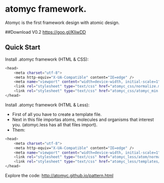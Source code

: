 # atomyc framework.
Atomyc is the first framework design with atomic design.

##Download V0.2
https://goo.gl/KIiwDD

## Quick Start
Install .atomyc framework (HTML & CSS):

```bash
<head>
	<meta charset="utf-8">
	<meta http-equiv="X-UA-Compatible" content="IE=edge" />
	<meta name="viewport" content="width=device-width, initial-scale=1" />
	<link rel="stylesheet" type="text/css" href="atomyc_css/normalize.min.css" media="screen" />
	<link rel="stylesheet" type="text/css" href="atomyc_css/atomyc_min.css" media="screen" />
</head>
```

Install .atomyc framework (HTML & Less):
- First of all you have to create a template file.
- Next in this file importas atoms, molecules and organisms that interest you. (atomyc.less has all that files import).
- Them:

```bash
<head>
	<meta charset="utf-8">
	<meta http-equiv="X-UA-Compatible" content="IE=edge" />
	<meta name="viewport" content="width=device-width, initial-scale=1" />
	<link rel="stylesheet" type="text/css" href="atomyc_less/atom/normalize.min.css" media="screen" />
	<link rel="stylesheet" type="text/css" href="atomyc_less/templates/your_template.less" media="screen" />
</head>
```

Explore the code: http://atomyc.github.io/pattern.html 
